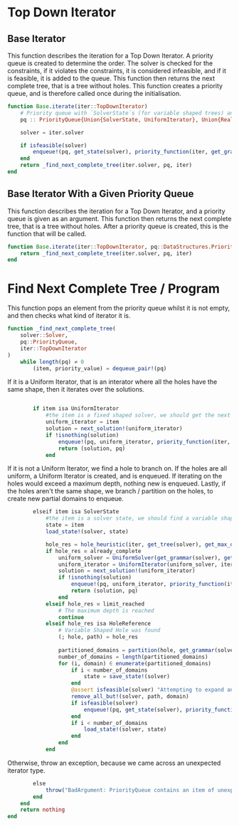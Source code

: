 # Top Down Iterator

## Base Iterator

This function describes the iteration for a Top Down Iterator. A priority queue is created to determine the order. The solver is checked for the constraints, if it violates the constraints, it is considered infeasible, and if it is feasible, it is added to the queue. This function then returns the next complete tree, that is a tree without holes.
This function creates a priority queue, and is therefore called once during the initialisation.

``` julia
function Base.iterate(iter::TopDownIterator)
    # Priority queue with `SolverState`s (for variable shaped trees) and `UniformIterator`s (for fixed shaped trees)
    pq :: PriorityQueue{Union{SolverState, UniformIterator}, Union{Real, Tuple{Vararg{Real}}}} = PriorityQueue()

    solver = iter.solver

    if isfeasible(solver)
        enqueue!(pq, get_state(solver), priority_function(iter, get_grammar(solver), get_tree(solver), 0, false))
    end
    return _find_next_complete_tree(iter.solver, pq, iter)
end
```

## Base Iterator With a Given Priority Queue

This function describes the iteration for a Top Down Iterator, and a priority queue is given as an argument. This function then returns the next complete tree, that is a tree without holes.
After a priority queue is created, this is the function that will be called.

``` julia
function Base.iterate(iter::TopDownIterator, pq::DataStructures.PriorityQueue)
    return _find_next_complete_tree(iter.solver, pq, iter)
end
```

# Find Next Complete Tree / Program

This function pops an element from the priority queue whilst it is not empty, and then checks what kind of iterator it is.

``` julia
function _find_next_complete_tree(
    solver::Solver,
    pq::PriorityQueue,
    iter::TopDownIterator
)
    while length(pq) ≠ 0
        (item, priority_value) = dequeue_pair!(pq)

```

If it is a Uniform Iterator, that is an interator where all the holes have the same shape, then it iterates over the solutions.

``` julia

        if item isa UniformIterator
            #the item is a fixed shaped solver, we should get the next solution and re-enqueue it with a new priority value
            uniform_iterator = item
            solution = next_solution!(uniform_iterator)
            if !isnothing(solution)
                enqueue!(pq, uniform_iterator, priority_function(iter, get_grammar(solver), solution, priority_value, true))
                return (solution, pq)
            end

```
If it is not a Uniform Iterator, we find a hole to branch on. If the holes are all uniform, a Uniform Iterator is created, and is enqueued. If iterating on the holes would exceed a maximum depth, nothing new is enqueued. Lastly, if the holes aren't the same shape, we branch / partition on the holes, to create new partial domains to enqueue.

``` julia
        elseif item isa SolverState
            #the item is a solver state, we should find a variable shaped hole to branch on
            state = item
            load_state!(solver, state)

            hole_res = hole_heuristic(iter, get_tree(solver), get_max_depth(solver))
            if hole_res ≡ already_complete
                uniform_solver = UniformSolver(get_grammar(solver), get_tree(solver), with_statistics=solver.statistics)
                uniform_iterator = UniformIterator(uniform_solver, iter)
                solution = next_solution!(uniform_iterator)
                if !isnothing(solution)
                    enqueue!(pq, uniform_iterator, priority_function(iter, get_grammar(solver), solution, priority_value, true))
                    return (solution, pq)
                end
            elseif hole_res ≡ limit_reached
                # The maximum depth is reached
                continue
            elseif hole_res isa HoleReference
                # Variable Shaped Hole was found
                (; hole, path) = hole_res
        
                partitioned_domains = partition(hole, get_grammar(solver))
                number_of_domains = length(partitioned_domains)
                for (i, domain) ∈ enumerate(partitioned_domains)
                    if i < number_of_domains
                        state = save_state!(solver)
                    end
                    @assert isfeasible(solver) "Attempting to expand an infeasible tree: $(get_tree(solver))"
                    remove_all_but!(solver, path, domain)
                    if isfeasible(solver)
                        enqueue!(pq, get_state(solver), priority_function(iter, get_grammar(solver), get_tree(solver), priority_value, false))
                    end
                    if i < number_of_domains
                        load_state!(solver, state)
                    end
                end
            end


```
Otherwise, throw an exception, because we came across an unexpected iterator type.

``` julia
        else
            throw("BadArgument: PriorityQueue contains an item of unexpected type '$(typeof(item))'")
        end
    end
    return nothing
end
```